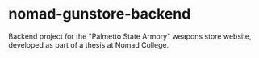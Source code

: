 # nomad-gunstore-backend
Backend project for the "Palmetto State Armory" weapons store website, developed as part of a thesis at Nomad College.
